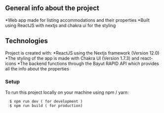 ## General info about the project
*Web app made for listing accommodations and their properties
*Built using ReactJS with nextjs and chakra ui for the styling


## Technologies
Project is created with:
*ReactJS using the Nextjs framework (Version 12.0)
*The styling of the app is made with Chakra UI (Version 1.7.3) and react-icons
*The backend functions through the Bayut RAPID API which provides all the info about the properties


### Setup
To run this project locally on your machine using npm / yarn: 
```
  $ npm run dev ( for development )
  $ npm run build ( for production)
```
